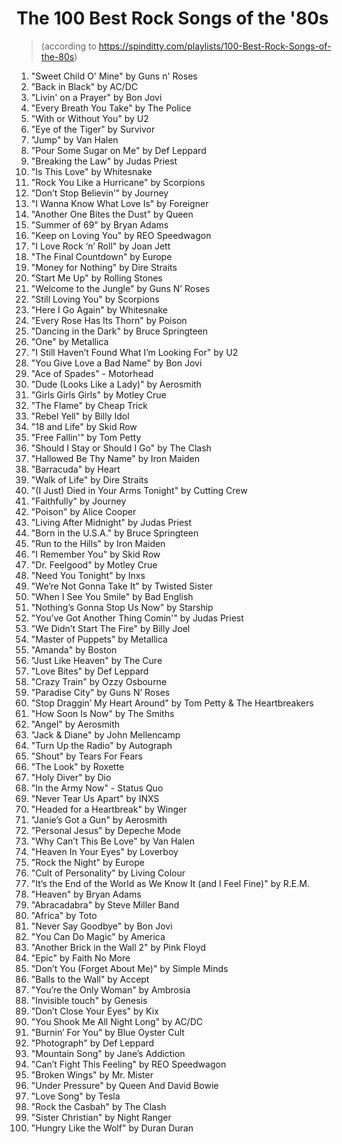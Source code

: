 # The 100 Best Rock Songs of the '80s

> (according to https://spinditty.com/playlists/100-Best-Rock-Songs-of-the-80s)

1. "Sweet Child O' Mine" by Guns n' Roses
2. "Back in Black" by AC/DC
3. "Livin' on a Prayer" by Bon Jovi
4. "Every Breath You Take" by The Police
5. "With or Without You" by U2
6. "Eye of the Tiger" by Survivor
7. "Jump" by Van Halen
8. "Pour Some Sugar on Me" by Def Leppard
9. "Breaking the Law" by Judas Priest
10. "Is This Love" by Whitesnake
11. "Rock You Like a Hurricane" by Scorpions
12. "Don’t Stop Believin’" by Journey
13. "I Wanna Know What Love Is" by Foreigner
14. "Another One Bites the Dust" by Queen
15. "Summer of 69" by Bryan Adams
16. "Keep on Loving You" by REO Speedwagon
17. "I Love Rock ‘n’ Roll" by Joan Jett
18. "The Final Countdown" by Europe
19. "Money for Nothing" by Dire Straits
20. "Start Me Up" by Rolling Stones
21. "Welcome to the Jungle" by Guns N’ Roses
22. "Still Loving You" by Scorpions
23. "Here I Go Again" by Whitesnake
24. "Every Rose Has Its Thorn" by Poison
25. "Dancing in the Dark" by Bruce Springteen
26. "One" by Metallica
27. "I Still Haven’t Found What I’m Looking For" by U2
28. "You Give Love a Bad Name" by Bon Jovi
29. "Ace of Spades" - Motorhead
30. "Dude (Looks Like a Lady)" by Aerosmith
31. "Girls Girls Girls" by Motley Crue
32. "The Flame" by Cheap Trick
33. "Rebel Yell" by Billy Idol
34. "18 and Life" by Skid Row
35. "Free Fallin'" by Tom Petty
36. "Should I Stay or Should I Go" by The Clash
37. "Hallowed Be Thy Name" by Iron Maiden
38. "Barracuda" by Heart
39. "Walk of Life" by Dire Straits
40. "(I Just) Died in Your Arms Tonight" by Cutting Crew
41. "Faithfully" by Journey
42. "Poison" by Alice Cooper
43. "Living After Midnight" by Judas Priest
44. "Born in the U.S.A." by Bruce Springteen
45. "Run to the Hills" by Iron Maiden
46. "I Remember You" by Skid Row
47. "Dr. Feelgood" by Motley Crue
48. "Need You Tonight" by Inxs
49. "We’re Not Gonna Take It" by Twisted Sister
50. "When I See You Smile" by Bad English
51. "Nothing’s Gonna Stop Us Now" by Starship
52. "You’ve Got Another Thing Comin'" by Judas Priest
53. "We Didn’t Start The Fire" by Billy Joel
54. "Master of Puppets" by Metallica
55. "Amanda" by Boston
56. "Just Like Heaven" by The Cure
57. "Love Bites" by Def Leppard
58. "Crazy Train" by Ozzy Osbourne
59. "Paradise City" by Guns N’ Roses
60. "Stop Draggin’ My Heart Around" by Tom Petty & The Heartbreakers
61. "How Soon Is Now" by The Smiths
62. "Angel" by Aerosmith
63. "Jack & Diane" by John Mellencamp
64. "Turn Up the Radio" by Autograph
65. "Shout" by Tears For Fears
66. "The Look" by Roxette
67. "Holy Diver" by Dio
68. "In the Army Now" - Status Quo
69. "Never Tear Us Apart" by INXS
70. "Headed for a Heartbreak" by Winger
71. "Janie’s Got a Gun" by Aerosmith
72. "Personal Jesus" by Depeche Mode
73. "Why Can’t This Be Love" by Van Halen
74. "Heaven In Your Eyes" by Loverboy
75. "Rock the Night" by Europe
76. "Cult of Personality" by Living Colour
77. "It’s the End of the World as We Know It (and I Feel Fine)" by R.E.M.
78. "Heaven" by Bryan Adams
79. "Abracadabra" by Steve Miller Band
80. "Africa" by Toto
81. "Never Say Goodbye" by Bon Jovi
82. "You Can Do Magic" by America
83. "Another Brick in the Wall 2" by Pink Floyd
84. "Epic" by Faith No More
85. "Don’t You (Forget About Me)" by Simple Minds
86. "Balls to the Wall" by Accept
87. "You’re the Only Woman" by Ambrosia
88. "Invisible touch" by Genesis
89. "Don’t Close Your Eyes" by Kix
90. "You Shook Me All Night Long" by AC/DC
91. "Burnin’ For You" by Blue Oyster Cult
92. "Photograph" by Def Leppard
93. "Mountain Song" by Jane’s Addiction
94. "Can’t Fight This Feeling" by REO Speedwagon
95. "Broken Wings" by Mr. Mister
96. "Under Pressure" by Queen And David Bowie
97. "Love Song" by Tesla
98. "Rock the Casbah" by The Clash
99. "Sister Christian" by Night Ranger
100. "Hungry Like the Wolf" by Duran Duran
